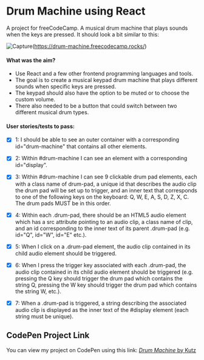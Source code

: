 # Drum Machine using React

A project for freeCodeCamp. A musical drum machine that plays sounds when the keys are pressed. It should look a bit similar to this:

![Capture](https://github.com/user-attachments/assets/c534ed2d-23c4-40bc-a7a0-ccdc9b99a6e4)(https://drum-machine.freecodecamp.rocks/)

#### What was the aim?
* Use React and a few other frontend programming languages and tools.
* The goal is to create a musical keypad drum machine that plays different sounds when specific keys are pressed.
* The keypad should also have the option to be muted or to choose the custom volume.
* There also needed to be a button that could switch between two different musical drum types.

#### User stories/tests to pass:

- [x] 1: I should be able to see an outer container with a corresponding id="drum-machine" that contains all other elements.

- [x] 2: Within #drum-machine I can see an element with a corresponding id="display".

- [x] 3: Within #drum-machine I can see 9 clickable drum pad elements, each with a class name of drum-pad, a unique id that describes the audio clip the drum pad will be set up to trigger, and an inner text that corresponds to one of the following keys on the keyboard: Q, W, E, A, S, D, Z, X, C. The drum pads MUST be in this order.

- [x] 4: Within each .drum-pad, there should be an HTML5 audio element which has a src attribute pointing to an audio clip, a class name of clip, and an id corresponding to the inner text of its parent .drum-pad (e.g. id="Q", id="W", id="E" etc.).

- [x] 5: When I click on a .drum-pad element, the audio clip contained in its child audio element should be triggered.

- [x] 6: When I press the trigger key associated with each .drum-pad, the audio clip contained in its child audio element should be triggered (e.g. pressing the Q key should trigger the drum pad which contains the string Q, pressing the W key should trigger the drum pad which contains the string W, etc.).

- [x] 7: When a .drum-pad is triggered, a string describing the associated audio clip is displayed as the inner text of the #display element (each string must be unique).

## CodePen Project Link
You can view my project on CodePen using this link:
[*Drum Machine* by Kutz](https://codepen.io/kutzz/pen/NWeZywd)
